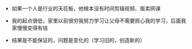 - 如果一个人是行业的天花板，他根本没有时间剪辑视频、贩卖网课

- 我的起点很低，家里以前很穷我努力学习让父母不需要担心我的学习，后面我家慢慢变得有钱

- 结果是不能保证的，问题是变化的（学习旧的，创造新的）


